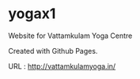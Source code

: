 # yogax1

Website for Vattamkulam Yoga Centre

Created with Github Pages.

URL : http://vattamkulamyoga.in/

